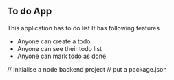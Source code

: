 ## To do App

This application has to do list
It has following features

- Anyone can create a todo
- Anyone can see their todo list
- Anyone can mark todo as done


// Initialise a node backend project
// put a package.json
